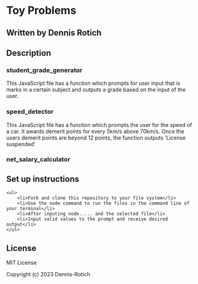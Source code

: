 # Toy Problems
## Written by Dennis Rotich
## Description
### student_grade_generator
This JavaScript file has a function which prompts for user input that is marks in a certain subject
and outputs a grade based on the input of the user. 
### speed_detector
This JavaScript file has a function which prompts the user for the speed of a car. It awards demerit points for every 5km/s above 70km/s. Once the users demerit points are beyond 12 points, the function outputs 'License suspended'
### net_salary_calculator
## Set up instructions
    <ul>
        <li>Fork and clone this repository to your file system</li>
        <li>Use the node command to run the files in the command line of your terminal</li>
        <li>After inputing node..... and the selected file</li>
        <li>Input valid values to the prompt and receive desired output</li>
    </ul>

## License
MIT License

Copyright (c) 2023 Dennis-Rotich
